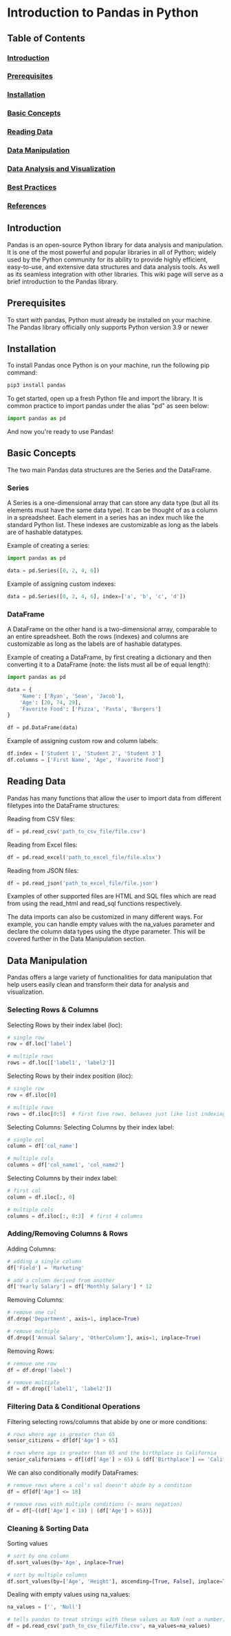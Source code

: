 
# Introduction to Pandas in Python

## Table of Contents
### [Introduction](#introduction)
### [Prerequisites](#prerequisites)
### [Installation](#installation)
### [Basic Concepts](#basic-concepts)
### [Reading Data](#reading-data)
### [Data Manipulation](#data-manipulation)
### [Data Analysis and Visualization](#data-analysis-and-visualization)
### [Best Practices](#best-practices)
### [References](#references)

##  Introduction
Pandas is an open-source Python library for data analysis and manipulation. It is one of the most powerful and popular libraries in all of Python; widely used by the Python community for its ability to provide highly efficient, easy-to-use, and extensive data structures and data analysis tools. As well as its seamless integration with other libraries. This wiki page will serve as a brief introduction to the Pandas library.

## Prerequisites
To start with pandas, Python must already be installed on your machine. The Pandas library officially only supports Python version 3.9 or newer

## Installation
To install Pandas once Python is on your machine, run the following pip command:
```bash
pip3 install pandas
```

To get started, open up a fresh Python file and import the library. It is common practice to import pandas under the alias "pd" as seen below:
```python
import pandas as pd
```

And now you're ready to use Pandas!

## Basic Concepts
The two main Pandas data structures are the Series and the DataFrame.

### Series
A Series is a one-dimensional array that can store any data type (but all its elements must have the same data type). It can be thought of as a column in a spreadsheet. Each element in a series has an index much like the standard Python list. These indexes are customizable as long as the labels are of hashable datatypes.

Example of creating a series:
```python
import pandas as pd

data = pd.Series([0, 2, 4, 6])
```

Example of assigning custom indexes:
```python
data = pd.Series([0, 2, 4, 6], index=['a', 'b', 'c', 'd'])
```

### DataFrame
A DataFrame on the other hand is a two-dimensional array, comparable to an entire spreadsheet. Both the rows (indexes) and columns are customizable as long as the labels are of hashable datatypes.

Example of creating a DataFrame, by first creating a dictionary and then converting it to a DataFrame (note: the lists must all be of equal length):
```python
import pandas as pd

data = {
    'Name': ['Ryan', 'Sean', 'Jacob'],
    'Age': [20, 74, 29],
    'Favorite Food': ['Pizza', 'Pasta', 'Burgers']
}

df = pd.DataFrame(data)
```

Example of assigning custom row and column labels:
```python
df.index = ['Student 1', 'Student 2', 'Student 3']
df.columns = ['First Name', 'Age', 'Favorite Food']
```

## Reading Data
Pandas has many functions that allow the user to import data from different filetypes into the DataFrame structures:

Reading from CSV files:
```python
df = pd.read_csv('path_to_csv_file/file.csv')
```

Reading from Excel files:
```python
df = pd.read_excel('path_to_excel_file/file.xlsx')
```

Reading from JSON files:
```python
df = pd.read_json('path_to_excel_file/file.json')
```

Examples of other supported files are HTML and SQL files which are read from using the read_html and read_sql functions respectively.

The data imports can also be customized in many different ways. For example, you can handle empty values with the na_values parameter and declare the column data types using the dtype parameter. This will be covered further in the Data Manipulation section.

## Data Manipulation
Pandas offers a large variety of functionalities for data manipulation that help users easily clean and transform their data for analysis and visualization.

### Selecting Rows & Columns
Selecting Rows by their index label (loc):
```python
# single row
row = df.loc['label']

# multiple rows
rows = df.loc[['label1', 'label2']]
```
Selecting Rows by their index position (iloc):
```python
# single row
row = df.iloc[0]

# multiple rows
rows = df.iloc[0:5]  # first five rows, behaves just like list indexing in python
```

Selecting Columns:
Selecting Columns by their index label:
```python
# single col
column = df['col_name']

# multiple cols
columns = df['col_name1', 'col_name2']
```

Selecting Columns by their index label:
```python
# first col
column = df.iloc[:, 0]

# multiple cols
columns = df.iloc[:, 0:3]  # first 4 columns
```

### Adding/Removing Columns & Rows
Adding Columns:
```python
# adding a single column
df['Field'] = 'Marketing'

# add a column derived from another
df['Yearly Salary'] = df['Monthly Salary'] * 12
```

Removing Columns:
```python
# remove one col
df.drop('Department', axis=1, inplace=True)

# remove multiple
df.drop(['Annual Salary', 'OtherColumn'], axis=1, inplace=True)
```

Removing Rows:
```python
# remove one row
df = df.drop('label')

# remove multiple
df = df.drop(['label1', 'label2'])
```

### Filtering Data & Conditional Operations
Filtering selecting rows/columns that abide by one or more conditions:
```python
# rows where age is greater than 65
senior_citizens = df[df['Age'] > 65]

# rows where age is greater than 65 and the birthplace is California
senior_californians = df[(df['Age'] > 65) & (df['Birthplace'] == 'California')]
```

We can also conditionally modify DataFrames:
```python
# remove rows where a col's val doesn't abide by a condition
df = df[df['Age'] <= 18]

# remove rows with multiple conditions (~ means negation)
df = df[~((df['Age'] < 18) | (df['Age'] > 65))]
```

### Cleaning & Sorting Data
Sorting values
```python
# sort by one column
df.sort_values(by='Age', inplace=True)

# sort by multiple columns
df.sort_values(by=['Age', 'Height'], ascending=[True, False], inplace=True)
```

Dealing with empty values using na_values:
```python
na_values = ['', 'Null']

# tells pandas to treat strings with these values as NaN (not a number)
df = pd.read_csv('path_to_csv_file/file.csv', na_values=na_values)
```




